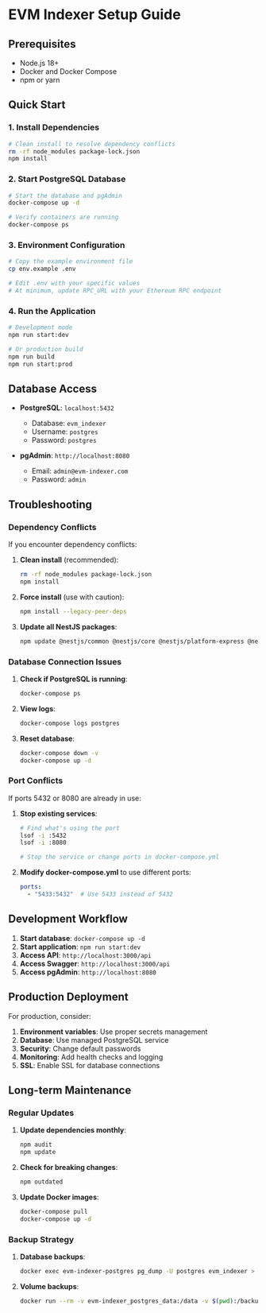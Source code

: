 # EVM Indexer Setup Guide

## Prerequisites

- Node.js 18+ 
- Docker and Docker Compose
- npm or yarn

## Quick Start

### 1. Install Dependencies

```bash
# Clean install to resolve dependency conflicts
rm -rf node_modules package-lock.json
npm install
```

### 2. Start PostgreSQL Database

```bash
# Start the database and pgAdmin
docker-compose up -d

# Verify containers are running
docker-compose ps
```

### 3. Environment Configuration

```bash
# Copy the example environment file
cp env.example .env

# Edit .env with your specific values
# At minimum, update RPC_URL with your Ethereum RPC endpoint
```

### 4. Run the Application

```bash
# Development mode
npm run start:dev

# Or production build
npm run build
npm run start:prod
```

## Database Access

- **PostgreSQL**: `localhost:5432`
  - Database: `evm_indexer`
  - Username: `postgres`
  - Password: `postgres`

- **pgAdmin**: `http://localhost:8080`
  - Email: `admin@evm-indexer.com`
  - Password: `admin`

## Troubleshooting

### Dependency Conflicts

If you encounter dependency conflicts:

1. **Clean install** (recommended):
   ```bash
   rm -rf node_modules package-lock.json
   npm install
   ```

2. **Force install** (use with caution):
   ```bash
   npm install --legacy-peer-deps
   ```

3. **Update all NestJS packages**:
   ```bash
   npm update @nestjs/common @nestjs/core @nestjs/platform-express @nestjs/config @nestjs/typeorm @nestjs/swagger
   ```

### Database Connection Issues

1. **Check if PostgreSQL is running**:
   ```bash
   docker-compose ps
   ```

2. **View logs**:
   ```bash
   docker-compose logs postgres
   ```

3. **Reset database**:
   ```bash
   docker-compose down -v
   docker-compose up -d
   ```

### Port Conflicts

If ports 5432 or 8080 are already in use:

1. **Stop existing services**:
   ```bash
   # Find what's using the port
   lsof -i :5432
   lsof -i :8080
   
   # Stop the service or change ports in docker-compose.yml
   ```

2. **Modify docker-compose.yml** to use different ports:
   ```yaml
   ports:
     - "5433:5432"  # Use 5433 instead of 5432
   ```

## Development Workflow

1. **Start database**: `docker-compose up -d`
2. **Start application**: `npm run start:dev`
3. **Access API**: `http://localhost:3000/api`
4. **Access Swagger**: `http://localhost:3000/api`
5. **Access pgAdmin**: `http://localhost:8080`

## Production Deployment

For production, consider:

1. **Environment variables**: Use proper secrets management
2. **Database**: Use managed PostgreSQL service
3. **Security**: Change default passwords
4. **Monitoring**: Add health checks and logging
5. **SSL**: Enable SSL for database connections

## Long-term Maintenance

### Regular Updates

1. **Update dependencies monthly**:
   ```bash
   npm audit
   npm update
   ```

2. **Check for breaking changes**:
   ```bash
   npm outdated
   ```

3. **Update Docker images**:
   ```bash
   docker-compose pull
   docker-compose up -d
   ```

### Backup Strategy

1. **Database backups**:
   ```bash
   docker exec evm-indexer-postgres pg_dump -U postgres evm_indexer > backup.sql
   ```

2. **Volume backups**:
   ```bash
   docker run --rm -v evm-indexer_postgres_data:/data -v $(pwd):/backup alpine tar czf /backup/postgres_backup.tar.gz -C /data .
   ``` 